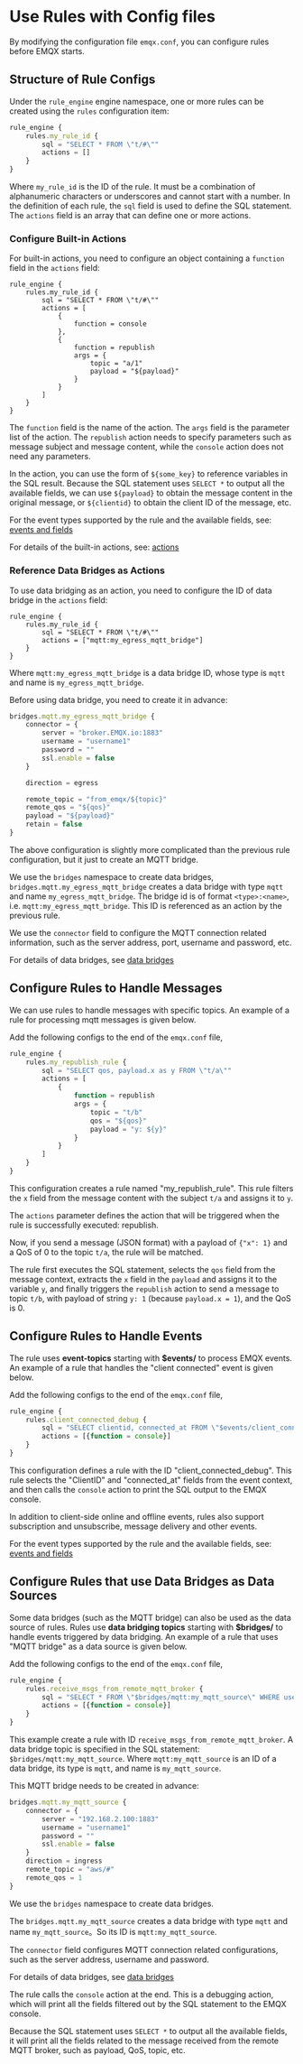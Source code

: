 # Use Rules with Config files

By modifying the configuration file `emqx.conf`, you can configure rules before EMQX starts.

## Structure of Rule Configs

Under the `rule_engine` engine namespace, one or more rules can be created using the `rules` configuration item:

```js
rule_engine {
    rules.my_rule_id {
        sql = "SELECT * FROM \"t/#\""
        actions = []
    }
}
```

Where `my_rule_id` is the ID of the rule. It must be a combination of alphanumeric characters or underscores and cannot start with a number.
In the definition of each rule, the `sql` field is used to define the SQL statement.
The `actions` field is an array that can define one or more actions.

### Configure Built-in Actions

For built-in actions, you need to configure an object containing a `function` field in the `actions` field:

```js{1-4,15-17}
rule_engine {
    rules.my_rule_id {
        sql = "SELECT * FROM \"t/#\""
        actions = [
            {
                function = console
            },
            {
                function = republish
                args = {
                    topic = "a/1"
                    payload = "${payload}"
                }
            }
        ]
    }
}
```

The `function` field is the name of the action. The `args` field is the parameter list of the action.
The `republish` action needs to specify parameters such as message subject and message content, while the `console` action does not need any parameters.

In the action, you can use the form of `${some_key}` to reference variables in the SQL result.
Because the SQL statement uses `SELECT *` to output all the available fields, we can use `${payload}` to obtain the message content in the original message, or `${clientid}` to obtain the client ID of the message, etc.

For the event types supported by the rule and the available fields, see: [events and fields](./rule-sql-events-and-fields.md)

For details of the built-in actions, see: [actions](./rule-actions.md)

### Reference Data Bridges as Actions

To use data bridging as an action, you need to configure the ID of data bridge in the `actions` field:

```js{1-3,5-6}
rule_engine {
    rules.my_rule_id {
        sql = "SELECT * FROM \"t/#\""
        actions = ["mqtt:my_egress_mqtt_bridge"]
    }
}
```

Where `mqtt:my_egress_mqtt_bridge` is a data bridge ID, whose type is `mqtt` and name is `my_egress_mqtt_bridge`.

Before using data bridge, you need to create it in advance:

```js
bridges.mqtt.my_egress_mqtt_bridge {
    connector = {
        server = "broker.EMQX.io:1883"
        username = "username1"
        password = ""
        ssl.enable = false
    }

    direction = egress

    remote_topic = "from_emqx/${topic}"
    remote_qos = "${qos}"
    payload = "${payload}"
    retain = false
}
```

The above configuration is slightly more complicated than the previous rule configuration, but it just to create an MQTT bridge.

We use the `bridges` namespace to create data bridges, `bridges.mqtt.my_egress_mqtt_bridge` creates a data bridge with type `mqtt` and name `my_egress_mqtt_bridge`. 
The bridge id is of format `<type>:<name>`, i.e. `mqtt:my_egress_mqtt_bridge`.
This ID is referenced as an action by the previous rule.

We use the `connector` field to configure the MQTT connection related information, such as the server address, port, username and password, etc.

For details of data bridges, see [data bridges](./data-bridges.md)

## Configure Rules to Handle Messages

We can use rules to handle messages with specific topics. 
An example of a rule for processing mqtt messages is given below.

Add the following configs to the end of the `emqx.conf` file, 

```js
rule_engine {
    rules.my_republish_rule {
        sql = "SELECT qos, payload.x as y FROM \"t/a\""
        actions = [
            {
                function = republish
                args = {
                    topic = "t/b"
                    qos = "${qos}"
                    payload = "y: ${y}"
                }
            }
        ]
    }
}
```

This configuration creates a rule named "my_republish_rule". This rule filters the `x` field from the message content with the subject `t/a` and assigns it to `y`.

The `actions` parameter defines the action that will be triggered when the rule is successfully executed: republish.

Now, if you send a message (JSON format) with a payload of `{"x": 1}` and a QoS of 0 to the topic `t/a`, the rule will be matched.

The rule first executes the SQL statement, selects the `qos` field from the message context, extracts the `x` field in the `payload` and assigns it to the variable `y`, and finally triggers the `republish` action to send a message to topic `t/b`, with payload of string `y: 1` (because `payload.x = 1`), and the QoS is 0.

## Configure Rules to Handle Events

The rule uses **event-topics** starting with **$events/** to process EMQX events. An example of a rule that handles the "client connected" event is given below.

Add the following configs to the end of the `emqx.conf` file, 

```js
rule_engine {
    rules.client_connected_debug {
        sql = "SELECT clientid, connected_at FROM \"$events/client_connected\" WHERE username = 'EMQX'"
        actions = [{function = console}]
    }
}
```

This configuration defines a rule with the ID "client_connected_debug".
This rule selects the "ClientID" and "connected_at" fields from the event context, and then calls the `console` action to print the SQL output to the EMQX console.

In addition to client-side online and offline events, rules also support subscription and unsubscribe, message delivery and other events.

For the event types supported by the rule and the available fields, see: [events and fields](./rule-sql-events-and-fields.md)

## Configure Rules that use Data Bridges as Data Sources

Some data bridges (such as the MQTT bridge) can also be used as the data source of rules. Rules use **data bridging topics** starting with **$bridges/** to handle events triggered by data bridging. An example of a rule that uses "MQTT bridge" as a data source is given below.

Add the following configs to the end of the `emqx.conf` file, 

```js
rule_engine {
    rules.receive_msgs_from_remote_mqtt_broker {
        sql = "SELECT * FROM \"$bridges/mqtt:my_mqtt_source\" WHERE username = 'EMQX'"
        actions = [{function = console}]
    }
}
```

This example create a rule with ID `receive_msgs_from_remote_mqtt_broker`.
A data bridge topic is specified in the SQL statement: `$bridges/mqtt:my_mqtt_source`.
Where `mqtt:my_mqtt_source` is an ID of a data bridge, its type is `mqtt`, and name is `my_mqtt_source`.

This MQTT bridge needs to be created in advance:

```js
bridges.mqtt.my_mqtt_source {
    connector = {
        server = "192.168.2.100:1883"
        username = "username1"
        password = ""
        ssl.enable = false
    }
    direction = ingress
    remote_topic = "aws/#"
    remote_qos = 1
}
```

We use the `bridges` namespace to create data bridges.

The `bridges.mqtt.my_mqtt_source` creates a data bridge with type `mqtt` and name `my_mqtt_source`。So
its ID is `mqtt:my_mqtt_source`.

The `connector` field configures MQTT connection related configurations, such as the server address, username and password.

For details of data bridges, see [data bridges](./data-bridges.md)


The rule calls the `console` action at the end. This is a debugging action, which will print all the fields filtered out by the SQL statement to the EMQX console.

Because the SQL statement uses `SELECT *` to output all the available fields, it will print all the fields related to the message received from the remote MQTT broker, such as payload, QoS, topic, etc.

